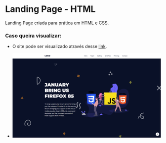 # **Landing Page - HTML**
 Landing Page criada para prática em HTML e CSS.

### Caso queira visualizar:

* O site pode ser visualizado através desse [link](https://landing-page-gabrielbelo.netlify.app/).

* ![Preview da Landing Page](assets/img/tela-inicial.png)
